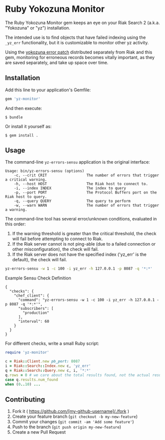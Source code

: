 # Ruby Yokozuna Monitor

The Ruby Yokozuna Monitor gem keeps an eye on your Riak Search 2 (a.k.a.
"Yokozuna" or "yz") installation.

The intended use is to find objects that have failed indexing using the
`_yz_err` functionality, but it is customizable to monitor other yz
activity.

Using the [yokozuna error patch][1] distributed separately from Riak and this
gem, monitoring for erroneous records becomes vitally important, as they are
saved separately, and take up space over time.

[1]: https://github.com/basho-labs/yokozuna_error_patch

## Installation

Add this line to your application's Gemfile:

```ruby
gem 'yz-monitor'
```

And then execute:

    $ bundle

Or install it yourself as:

    $ gem install .

## Usage

The command-line `yz-errors-sensu` application is the original interface:

```
Usage: bin/yz-errors-sensu (options)
    -c, --crit CRIT                  The number of errors that trigger a critical warning.
    -h, --host HOST                  The Riak host to connect to.
    -i, --index INDEX                The index to query
    -p, --port PORT                  The Protocol Buffers port on the Riak host to query.
    -q, --query QUERY                The query to perform
    -w, --warn WARN                  The number of errors that trigger a warning.
```

The command-line tool has several error/unknown conditions, evaluated in this
order:

1. If the warning threshold is greater than the critical threshold, the check
will fail before attempting to connect to Riak.
2. If the Riak server cannot is not ping-able (due to a failed connection or
other misconfiguration), the check will fail.
3. If the Riak server does not have the specified index ('yz_err' is the
default), the check will fail.

```sh
yz-errors-sensu -w 1 -c 100 -i yz_err -h 127.0.0.1 -p 8087 -q '*:*'
```

Example Sensu Check Definition

```
{
  "checks": {
    "chef_client": {
      "command": "yz-errors-sensu -w 1 -c 100 -i yz_err -h 127.0.0.1 -p 8087 -q '*:*'",
      "subscribers": [
        "production"
      ],
      "interval": 60
    }
  }
}
```

For different checks, write a small Ruby script:

```ruby
require 'yz-monitor'

c = Riak::Client.new pb_port: 8087
i = Riak::Search::Index.new c, 'yz_err'
q = Riak::Search::Query.new c, i, '*:*'
q.rows = 0 # we care about the total results found, not the actual results
case q.results.num_found
when (0..10) ...
```

## Contributing

1. Fork it ( https://github.com/[my-github-username]/./fork )
2. Create your feature branch (`git checkout -b my-new-feature`)
3. Commit your changes (`git commit -am 'Add some feature'`)
4. Push to the branch (`git push origin my-new-feature`)
5. Create a new Pull Request
